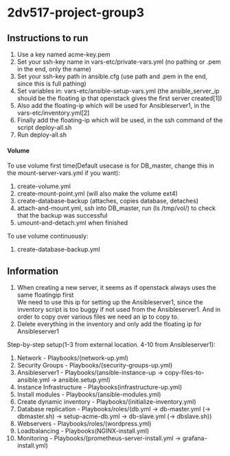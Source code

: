 # 2dv517-project-group3



## Instructions to run

1. Use a key named acme-key.pem  
2. Set your ssh-key name in vars-etc/private-vars.yml (no pathing or .pem in the end, only the name)  
3. Set your ssh-key path in ansible.cfg (use path and .pem in the end, since this is full pathing)  
4. Set variables in:
   vars-etc/ansible-setup-vars.yml (the ansible_server_ip should be the floating ip that openstack gives the first server created[1])  
6. Also add the floating-ip which will be used for Ansibleserver1, in the vars-etc/inventory.yml[2]  
7. Finally add the floating-ip which will be used, in the ssh command of the script deploy-all.sh  
8. Run deploy-all.sh    

#### Volume

To use volume first time(Default usecase is for DB_master, change this in the mount-server-vars.yml if you want):  
1. create-volume.yml  
2. create-mount-point.yml (will also make the volume ext4)  
3. create-database-backup (attaches, copies database, detaches)  
4. attach-and-mount.yml, ssh into DB_master, run (ls /tmp/vol/) to check that the backup was successful  
5. umount-and-detach.yml when finished  

To use volume continuously: 
1. create-database-backup.yml  


## Information

1. When creating a new server, it seems as if openstack always uses the same floatingip first  
We need to use this ip for setting up the Ansibleserver1, since the inventory script is too buggy if not used from the Ansibleserver1. And in order to copy over various files we need an ip to copy to.  
2. Delete everything in the inventory and only add the floating ip for Ansibleserver1


Step-by-step setup(1-3 from external location. 4-10 from Ansibleserver1):
1. Network - Playbooks/(network-up.yml)
2. Security Groups - Playbooks/(security-groups-up.yml)
3. Ansibleserver1 - Playbooks/(ansible-instance-up -> copy-files-to-ansible.yml -> ansible.setup.yml)
4. Instance Infrastructure - Playbooks(infrastructure-up.yml)
5. Install modules - Playbooks/(ansible-modules.yml)
6. Create dynamic inventory - Playbooks/(initialize-inventory.yml) 
7. Database replication - Playbooks/roles/(db.yml -> db-master.yml (-> dbmaster.sh) -> setup-acme-db.yml -> db-slave.yml (-> dbslave.sh))
8. Webservers - Playbooks/roles/(wordpress.yml)
9. Loadbalancing - Playbooks(NGINX-install.yml)
10. Monitoring - Playbooks/(prometheus-server-install.yml -> grafana-install.yml)

